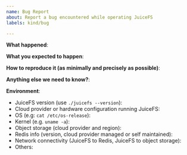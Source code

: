 ```yaml
---
name: Bug Report
about: Report a bug encountered while operating JuiceFS
labels: kind/bug

---
```


<!-- Please use this template while reporting a bug and provide as much info as possible. Not doing so may result in your bug not being addressed in a timely manner. Thanks!
-->


**What happened**:

**What you expected to happen**:

**How to reproduce it (as minimally and precisely as possible)**:

**Anything else we need to know?**:

**Environment**:
- JuiceFS version (use `./juicefs --version`):
- Cloud provider or hardware configuration running JuiceFS:
- OS (e.g: `cat /etc/os-release`):
- Kernel (e.g. `uname -a`):
- Object storage (cloud provider and region):
- Redis info (version, cloud provider managed or self maintained):
- Network connectivity (JuiceFS to Redis, JuiceFS to object storage):
- Others:
